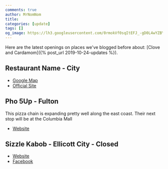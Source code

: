 ```yaml
---
comments: true
author: MrNomNom
title: 
categories: [update]
tags: []
og_image: https://lh3.googleusercontent.com/0rmokVf0sqItEFJ_-gD0L4wYZBYioPO8jzC_zco0jB5L0iSAPkmQZxLNSZkxahEOjH3cqZWgfv0XRt61uSEnUI7mILnwF6vw88pRkRiTPbZxHlO7jJCbnVzJbqF3LN0WIel2KuMGKQ=w400
---
```




Here are the latest openings on places we've blogged before about: [Clove and Cardamom]({% post_url 2019-10-24-updates %}).

<!--more-->

## Restaurant Name - City

* [Google Map]()
* [Official Site]()

## Pho 5Up - Fulton

This pizza chain is expanding pretty well along the east coast. Their next stop will be at the Columbia Mall

* [Website](https://andpizza.com/menu/)

## Sizzle Kabob - Ellicott City - Closed

* [Website](https://thecolumbiacafe.com/)
* [Facebook](https://www.facebook.com/ColumbiaCafe/)

